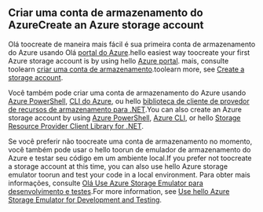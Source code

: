 ## <a name="create-an-azure-storage-account"></a><span data-ttu-id="aa5f5-101">Criar uma conta de armazenamento do Azure</span><span class="sxs-lookup"><span data-stu-id="aa5f5-101">Create an Azure storage account</span></span>
<span data-ttu-id="aa5f5-102">Olá toocreate de maneira mais fácil é sua primeira conta de armazenamento do Azure usando Olá [portal do Azure](https://portal.azure.com).</span><span class="sxs-lookup"><span data-stu-id="aa5f5-102">hello easiest way toocreate your first Azure storage account is by using hello [Azure portal](https://portal.azure.com).</span></span> <span data-ttu-id="aa5f5-103">mais, consulte toolearn [criar uma conta de armazenamento](../articles/storage/common/storage-create-storage-account.md#create-a-storage-account).</span><span class="sxs-lookup"><span data-stu-id="aa5f5-103">toolearn more, see [Create a storage account](../articles/storage/common/storage-create-storage-account.md#create-a-storage-account).</span></span>

<span data-ttu-id="aa5f5-104">Você também pode criar uma conta de armazenamento do Azure usando [Azure PowerShell](../articles/storage/common/storage-powershell-guide-full.md), [CLI do Azure](../articles/storage/common/storage-azure-cli.md), ou hello [biblioteca de cliente de provedor de recursos de armazenamento para .NET](/dotnet/api/microsoft.azure.management.storage).</span><span class="sxs-lookup"><span data-stu-id="aa5f5-104">You can also create an Azure storage account by using [Azure PowerShell](../articles/storage/common/storage-powershell-guide-full.md), [Azure CLI](../articles/storage/common/storage-azure-cli.md), or hello [Storage Resource Provider Client Library for .NET](/dotnet/api/microsoft.azure.management.storage).</span></span>

<span data-ttu-id="aa5f5-105">Se você preferir não toocreate uma conta de armazenamento no momento, você também pode usar o hello toorun de emulador de armazenamento do Azure e testar seu código em um ambiente local.</span><span class="sxs-lookup"><span data-stu-id="aa5f5-105">If you prefer not toocreate a storage account at this time, you can also use hello Azure storage emulator toorun and test your code in a local environment.</span></span> <span data-ttu-id="aa5f5-106">Para obter mais informações, consulte [Olá Use Azure Storage Emulator para desenvolvimento e testes](../articles/storage/common/storage-use-emulator.md).</span><span class="sxs-lookup"><span data-stu-id="aa5f5-106">For more information, see [Use hello Azure Storage Emulator for Development and Testing](../articles/storage/common/storage-use-emulator.md).</span></span>

